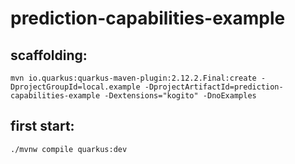 # prediction-capabilities-example

## scaffolding:

```shell
mvn io.quarkus:quarkus-maven-plugin:2.12.2.Final:create -DprojectGroupId=local.example -DprojectArtifactId=prediction-capabilities-example -Dextensions="kogito" -DnoExamples
```
## first start:

```shell
./mvnw compile quarkus:dev
```
